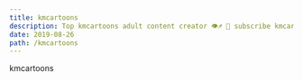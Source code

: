 ```yaml
---
title: kmcartoons
description: Top kmcartoons adult content creator 👁♐️ 👑 subscribe kmcartoons to my porn site below IG kmcartoons
date: 2019-08-26
path: /kmcartoons
---
```


kmcartoons